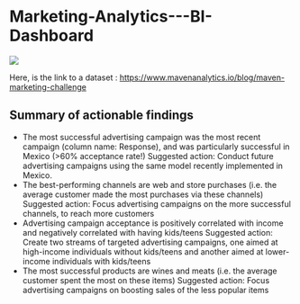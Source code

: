 # Marketing-Analytics---BI-Dashboard
![](https://i.imgur.com/KvS63qB.png)

Here, is the link to a dataset :
https://www.mavenanalytics.io/blog/maven-marketing-challenge


## Summary of actionable findings
- The most successful advertising campaign was the most recent campaign (column name: Response), and was particularly successful in Mexico (>60% acceptance rate!)
Suggested action: Conduct future advertising campaigns using the same model recently implemented in Mexico.
- The best-performing channels are web and store purchases (i.e. the average customer made the most purchases via these channels)
Suggested action: Focus advertising campaigns on the more successful channels, to reach more customers
- Advertising campaign acceptance is positively correlated with income and negatively correlated with having kids/teens
Suggested action: Create two streams of targeted advertising campaigns, one aimed at high-income individuals without kids/teens and another aimed at lower-income individuals with kids/teens
- The most successful products are wines and meats (i.e. the average customer spent the most on these items)
Suggested action: Focus advertising campaigns on boosting sales of the less popular items

